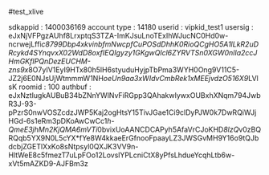 #test_xlive

sdkappid : 1400036169
account type : 14180
userid : vipkid_test1
usersig : eJxNjVFPgzAUhf8LrxptqS3TZA-ImKJsuLnoTExIhWJucNC0Hd0w-ncrwejLffi*c8799Dbp4xkvinbfmNwcpfCuPOSdDhhK0RioQCgHO5A1lLkR2uDRcykd4SYnqvxX02WdD8oxfIEQIgyzy1GKgwQlcl6ZYRVTSn0XGW0nlIa2ccJHmGKfIPQnDezEUCHM-zns9x*8O7yIV1EyI9HTx80h5lH6styuduHyjpTbPma3WYH0Ong9V11C5-JZ2j6E0NJsUjWtmmmW1NH*oeUn9aa3xWIdvCmbRek1xMEEjvdzO516X9*LVlsK
roomid : 100
authbuf : eJxNztlugkAUBuB34bZNnYWlNvFiRGpp3QAhakwIywxOUBxhXNqm794JwbR3J-93-pPzrS0nwVOSZcdzJWP5Kaj2ogHtsY15TivJGae1Ci9clDyPJW0k7DwRQiWJjHGd-6s1eRm3pDKoAwCwCc1*h-QmeE3jhMn2KjQMA6mVTi*0bvixUoAANCDCAPyh5AfaVrCJoKHD*8lzQ*v0zBQRQqb5YX9N0L5cYX*fYe8W4kkaeErGfnooFpaayLZ3JWSGvMH9Y16o9tQJbdcbjZGETlXxKo8sNtpsyl0QXJK3VV9n-HltWeE8c5fmezT7uLpFOo12LovslYPLcniCtX8yPfsLhdueYcqhLtb6w-xVt5mAZKD9-AJFBm3z

